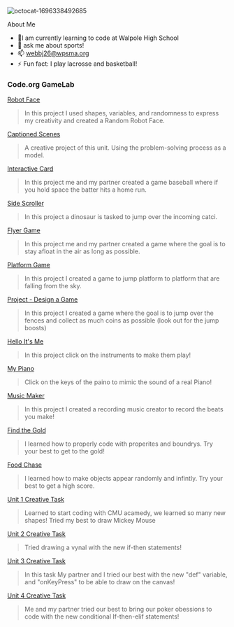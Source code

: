 ![octocat-1696338492685](https://github.com/Jacktwebb/jacktwebb/assets/146844010/6b00fd93-14f1-4159-8185-f44dc96db462)

About Me
- 🌱I am currently learning to code at Walpole High School
- 💬 ask me about sports!
- 📫 webbj26@wpsma.org
- ⚡ Fun fact: I play lacrosse and basketball!

### Code.org GameLab

[Robot Face](https://studio.code.org/s/csd3-2023/lessons/7/levels/2)
> In this project I used shapes, variables, and randomness to express my creativity and created a Random Robot Face.

[Captioned Scenes](https://studio.code.org/projects/gamelab/55r6cH8HSPxE1ydkwwAi7jqQoo6BMMFfXSa1Vh459E0)
> A creative project of this unit. Using the problem-solving process as a model.

[Interactive Card](https://studio.code.org/projects/gamelab/VYWMN0GF4NNOfm3lfvyfFFs-Ujm9Pe7SKUgDQjH8BAw)
> In this project me and my partner created a game baseball where if you hold space the batter hits a home run.

[Side Scroller](https://studio.code.org/projects/gamelab/jOHwcDOCtBvgr_Uh5_Dp6xIsvdWrhY471p1VWCT6ICI)
>In this project a dinosaur is tasked to jump over the incoming catci.

[Flyer Game](https://studio.code.org/projects/gamelab/62Rl1O6xGS0N6FHusfr2fkWCQuHhjNLfuksiWqookLc)
> In this project me and my partner created a game where the goal is to stay afloat in the air as long as possible.

[Platform Game](https://studio.code.org/projects/gamelab/lgz4Mr22hYm56XgGN9evc-N2GFbfOPl8ULv9-rU9jSQ)
> In this project I created a game to jump platform to platform that are falling from the sky.

[Project - Design a Game](https://studio.code.org/projects/gamelab/enpoRdMnDZ41iFUvaqNhAqRVDrF8k5IgNf__ZvF9oKw)
>In this project I created a game where the goal is to jump over the fences and collect as much coins as possible (look out for the jump boosts)

[Hello It's Me](https://ai2.appinventor.mit.edu/#5827418822410240) 
> In this project click on the instruments to make them play!

[My Piano](https://ai2.appinventor.mit.edu/#5574674089902080)
> Click on the keys of the paino to mimic the sound of a real Piano!

[Music Maker](https://ai2.appinventor.mit.edu/#6360560192847872)
> In this project I created a recording music creator to record the beats you make!

[Find the Gold](https://gallery.appinventor.mit.edu/?galleryid=eda55ca3-fb95-4de8-abc2-63232bdd3626)
> I learned how to properly code with properites and boundrys. Try your best to get to the gold!

[Food Chase](https://gallery.appinventor.mit.edu/?galleryid=62f41f36-330b-458f-a8cd-c145dd254c1a)
>I learned how to make objects appear randomly and infintly. Try your best to get a high score.

[Unit 1 Creative Task](https://academy.cs.cmu.edu/exercise/4132/)
>  Learned to start coding with CMU acamedy, we learned so many new shapes! Tried my best to draw Mickey Mouse

[Unit 2 Creative Task](https://academy.cs.cmu.edu/exercise/6402/)
> Tried drawing a vynal with the new if-then statements!

[Unit 3 Creative Task](https://academy.cs.cmu.edu/exercise/4236/)
>In this task My partner and I tried our best with the new "def" variable, and "onKeyPress" to be able to draw on the canvas!

[Unit 4 Creative Task](https://academy.cs.cmu.edu/exercise/4282/)
>Me and my partner tried our best to bring our poker obessions to code with the new conditional If-then-elif statements!
